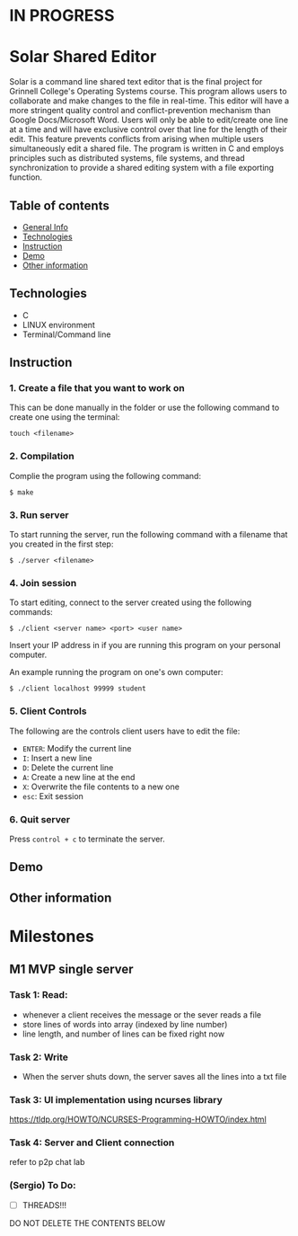# **IN PROGRESS**

# Solar Shared Editor

Solar is a command line shared text editor that is the final project for Grinnell College's Operating Systems course. This program allows users to collaborate and make changes to the file in real-time. This editor will have a more stringent quality control and conflict-prevention mechanism than Google Docs/Microsoft Word. Users will only be able to edit/create one line at a time and will have exclusive control over that line for the length of their edit. This feature prevents conflicts from arising when multiple users simultaneously edit a shared file. The program is written in C and employs principles such as distributed systems, file systems, and thread synchronization to provide a shared editing system with a file exporting function.

## Table of contents

- [General Info](#solar-shared-editor)
- [Technologies](#technologies)
- [Instruction](#instruction)
- [Demo](#demo)
- [Other information](#other-information)

## Technologies

- C
- LINUX environment
- Terminal/Command line

## Instruction

### 1. Create a file that you want to work on

This can be done manually in the folder or use the following command to create one using the terminal:

```
touch <filename>
```

### 2. Compilation

Complie the program using the following command:

```
$ make
```

### 3. Run server

To start running the server, run the following command with a filename that you created in the first step:

```
$ ./server <filename>
```

### 4. Join session

To start editing, connect to the server created using the following commands:

```
$ ./client <server name> <port> <user name>
```

Insert your IP address in <servername> if you are running this program on your personal computer.

An example running the program on one's own computer:

```
$ ./client localhost 99999 student
```

### 5. Client Controls

The following are the controls client users have to edit the file:

- `ENTER`: Modify the current line
- `I`: Insert a new line
- `D`: Delete the current line
- `A`: Create a new line at the end
- `X`: Overwrite the file contents to a new one
- `esc`: Exit session

### 6. Quit server

Press `control + c` to terminate the server.

## Demo

## Other information

<!-- Delete later -->

# Milestones

## M1 MVP single server

### Task 1: Read:

- whenever a client receives the message or the sever reads a file
- store lines of words into array (indexed by line number)
- line length, and number of lines can be fixed right now

### Task 2: Write

- When the server shuts down, the server saves all the lines into a txt file

### Task 3: UI implementation using ncurses library

https://tldp.org/HOWTO/NCURSES-Programming-HOWTO/index.html

### Task 4: Server and Client connection

refer to p2p chat lab

### (Sergio) To Do:

- [ ] THREADS!!!

DO NOT DELETE THE CONTENTS BELOW
